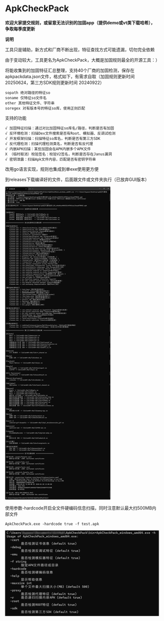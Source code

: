 # ApkCheckPack

**欢迎大家提交规则，或留意无法识别的加固app（提供demo或vt类下载哈希），争取每季度更新**

**说明**

工具只是辅助，新方式和厂商不断出现，特征查找方式可能遗漏，切勿完全依赖

由于变动较大，工具更名为ApkCheckPack，大概是加固规则最全的开源工具：）

将能收集到的加固特征汇总整理，支持40个厂商的加固检测，保存在apkpackdata.json文件，格式如下，有需求自取（加固规则更新时间 20250624，第三方SDK规则更新时间 20240922）

    sopath 绝对路径的特征so
    soname 仅特征so文件名
    other 其他特征文件、字符串
    soregex 对有版本号的特征so库，使用正则匹配

支持的功能

    √ 加固特征扫描：通过对比加固特征so库名/路径，判断是否有加固
    √ 反环境检测：扫描Dex文件搜索是否有Root、模拟器、反调试检测
    √ 开发框架扫描：扫描特征so库名，判断是否有第三方SDK
    √ 反代理检测：扫描代理检测类名，判断是否有反代理
    √ 内嵌APK扫描：某些加固会在APK内嵌多个APK文件
    X （临时取消）校验签名：校验V2签名，判断是否存在Janus漏洞
    √ 密钥泄露：扫描Apk文件内容，匹配是否有密钥字符串

改用go语言实现，规则也集成到单exe使用更方便

到releases下载编译好的文件，后面跟文件或文件夹执行（已放弃GUI版本）

![gui](20250624.png)

使用参数-hardcode开启全文件硬编码信息扫描，同时注意默认最大扫500MB内部文件

    ApkCheckPack.exe -hardcode true -f test.apk

![gui2](help.png)
